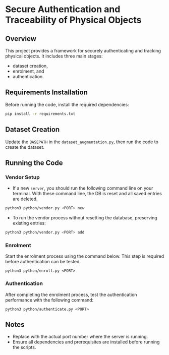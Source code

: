 # Secure Authentication and Traceability of Physical Objects

## Overview
This project provides a framework for securely authenticating and tracking physical objects. It includes three main stages: 
- dataset creation, 
- enrolment, and
- authentication. 

## Requirements Installation
Before running the code, install the required dependencies:

```bash
pip install -r requirements.txt
```

## Dataset Creation
Update the `BASEPATH` in the `dataset_augmentation.py`, then run the code to create the dataset.

## Running the Code
### Vendor Setup
- If a new `server`, you should run the following command line on your terminal. With these command line, the DB is reset and all saved entries are deleted. 
```bash
python3 python/vendor.py <PORT> new
```  
- To run the vendor process without resetting the database, preserving existing entries:
```bash
python3 python/vendor.py <PORT> add
``` 

### Enrolment
Start the enrolment process using the command below. This step is required before authentication can be tested.
```shell
python3 python/enroll.py <PORT>
```

### Authentication
After completing the enrolment process, test the authentication performance with the following command:
```shell
python3 python/authenticate.py <PORT> 
```

## Notes
- Replace <PORT> with the actual port number where the server is running.
- Ensure all dependencies and prerequisites are installed before running the scripts.
